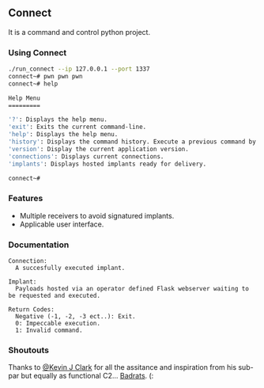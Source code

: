 ## Connect
It is a command and control python project.

### Using Connect
```sh
./run_connect --ip 127.0.0.1 --port 1337
connect~# pwn pwn pwn
connect~# help

Help Menu
=========

'?': Displays the help menu.
'exit': Exits the current command-line.
'help': Displays the help menu.
'history': Displays the command history. Execute a previous command by appending an index (e.g., history 0)
'version': Display the current application version.
'connections': Displays current connections.
'implants': Displays hosted implants ready for delivery.

connect~#
```

### Features
* Multiple receivers to avoid signatured implants.
* Applicable user interface.

### Documentation
```
Connection:
  A succesfully executed implant.

Implant:
  Payloads hosted via an operator defined Flask webserver waiting to be requested and executed.

Return Codes:
  Negative (-1, -2, -3 ect..): Exit.
  0: Impeccable execution.
  1: Invalid command.
```

### Shoutouts
Thanks to [@Kevin J Clark](https://twitter.com/GuhnooPlusLinux) for all the assitance and inspiration from his sub-par but equally as functional C2... [Badrats](https://gitlab.com/KevinJClark/badrats). (:
